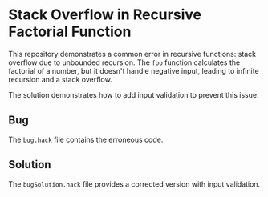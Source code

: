 # Stack Overflow in Recursive Factorial Function

This repository demonstrates a common error in recursive functions: stack overflow due to unbounded recursion. The `foo` function calculates the factorial of a number, but it doesn't handle negative input, leading to infinite recursion and a stack overflow.

The solution demonstrates how to add input validation to prevent this issue.

## Bug

The `bug.hack` file contains the erroneous code.

## Solution

The `bugSolution.hack` file provides a corrected version with input validation.
